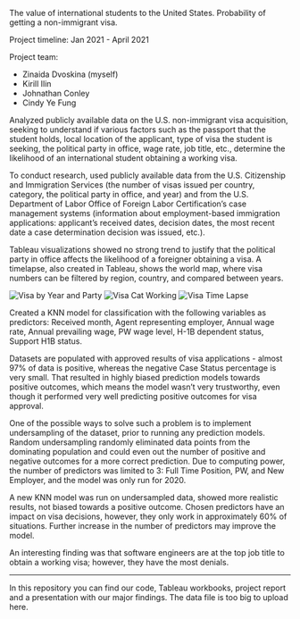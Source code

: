 The value of international students to the United States. Probability of getting a non-immigrant visa.

Project timeline: 
Jan 2021 - April 2021

Project team:
- Zinaida Dvoskina (myself)
- Kirill Ilin
- Johnathan Conley
- Cindy Ye Fung

Analyzed publicly available data on the U.S. non-immigrant visa acquisition, seeking to understand if various factors such as the passport that the student holds, local location of the applicant, type of visa the student is seeking, the political party in office, wage rate, job title, etc., determine the likelihood of an international student obtaining a working visa.

To conduct research, used publicly available data from the U.S. Citizenship and Immigration Services (the number of visas issued per country, category, the political party in office, and year) and from the U.S. Department of Labor Office of Foreign Labor Certification’s case management systems (information about employment-based immigration applications: applicant’s received dates, decision dates, the most recent date a case determination decision was issued, etc.).

Tableau visualizations showed no strong trend to justify that the political party in office affects the likelihood of a foreigner obtaining a visa. A timelapse, also created in Tableau, shows the world map, where visa numbers can be filtered by region, country, and compared between years.

![Visa by Year and Party](https://user-images.githubusercontent.com/67168908/142707443-ceb1f772-a9ad-4f45-b090-52f464e51ee7.png)
![Visa Cat Working](https://user-images.githubusercontent.com/67168908/142707450-188090bf-b053-4bea-848e-b66c6085f485.png)
![Visa Time Lapse](https://user-images.githubusercontent.com/67168908/142707523-ef4923f0-d868-4c8d-b905-23057423789f.png)

Created a KNN model for classification with the following variables as predictors: Received month, Agent representing employer, Annual wage rate, Annual prevailing wage, PW wage level, H-1B dependent status, Support H1B status. 

Datasets are populated with approved results of visa applications - almost 97% of data is positive, whereas the negative Case Status percentage is very small. That resulted in highly biased prediction models towards positive outcomes, which means the model wasn’t very trustworthy, even though it performed very well predicting positive outcomes for visa approval.

One of the possible ways to solve such a problem is to implement undersampling of the dataset, prior to running any prediction models. Random undersampling randomly eliminated data points from the dominating population and could even out the number of positive and negative outcomes for a more correct prediction. Due to computing power, the number of predictors was limited to 3: Full Time Position, PW, and New Employer, and the model was only run for 2020. 

A new KNN model was run on undersampled data, showed more realistic results, not biased towards a positive outcome. Chosen predictors have an impact on visa decisions, however, they only work in approximately 60% of situations. Further increase in the number of predictors may improve the model.

An interesting finding was that software engineers are at the top job title to obtain a working visa; however, they have the most denials.

__________________________________

In this repository you can find our code, Tableau workbooks, project report and a presentation with our major findings.
The data file is too big to upload here.
